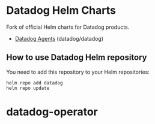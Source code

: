 # Datadog Helm Charts


Fork of official Helm charts for Datadog products.
- [Datadog Agents](charts/datadog/README.md) (datadog/datadog)


## How to use Datadog Helm repository

You need to add this repository to your Helm repositories:

```
helm repo add datadog 
helm repo update
```
# datadog-operator
